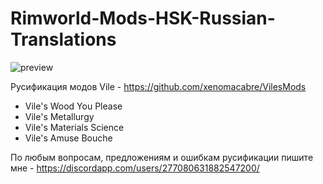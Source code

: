 # Rimworld-Mods-HSK-Russian-Translations
![preview](https://user-images.githubusercontent.com/131082061/233104435-5bd33ad0-2d4b-42c2-b36c-2e6518c4db65.png)

Русификация модов Vile - https://github.com/xenomacabre/VilesMods

- Vile's Wood You Please
- Vile's Metallurgy
- Vile's Materials Science 
- Vile's Amuse Bouche

По любым вопросам, предложениям и ошибкам русификации пишите мне - https://discordapp.com/users/277080631882547200/
